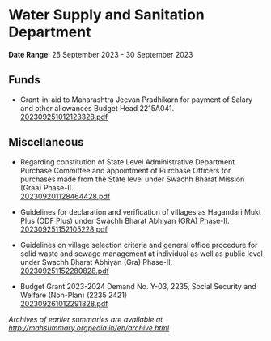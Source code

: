# Water Supply and Sanitation Department

**Date Range**: 25 September 2023 - 30 September 2023


## Funds
- Grant-in-aid to Maharashtra Jeevan Pradhikarn for payment of Salary and other allowances Budget Head 2215A041.\
  [202309251012123328.pdf](https://gr.maharashtra.gov.in/Site/Upload/Government%20Resolutions/English/202309251012123328.pdf)

## Miscellaneous
- Regarding constitution of State Level Administrative Department Purchase Committee and appointment of Purchase Officers for purchases made from the State level under Swachh Bharat Mission (Graa) Phase-II.\
  [202309201128464428.pdf](https://gr.maharashtra.gov.in/Site/Upload/Government%20Resolutions/English/202309201128464428.pdf)

- Guidelines for declaration and verification of villages as Hagandari Mukt Plus (ODF Plus) under Swachh Bharat Abhiyan (GRA) Phase-II.\
  [202309251152105228.pdf](https://gr.maharashtra.gov.in/Site/Upload/Government%20Resolutions/English/202309251152105228.pdf)

- Guidelines on village selection criteria and general office procedure for solid waste and sewage management at individual as well as public level under Swachh Bharat Abhiyan (Gra) Phase-II.\
  [202309251152280828.pdf](https://gr.maharashtra.gov.in/Site/Upload/Government%20Resolutions/English/202309251152280828.pdf)

- Budget Grant 2023-2024 Demand No. Y-03, 2235, Social Security and Welfare (Non-Plan) (2235 2421)\
  [202309261012291828.pdf](https://gr.maharashtra.gov.in/Site/Upload/Government%20Resolutions/English/202309261012291828.pdf)


*Archives of earlier summaries are available at http://mahsummary.orgpedia.in/en/archive.html*